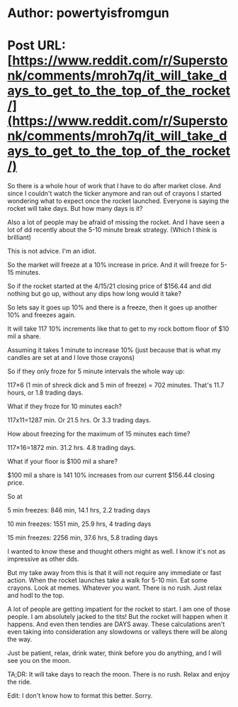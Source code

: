 # Author: powertyisfromgun
# Post URL: [https://www.reddit.com/r/Superstonk/comments/mroh7q/it_will_take_days_to_get_to_the_top_of_the_rocket/](https://www.reddit.com/r/Superstonk/comments/mroh7q/it_will_take_days_to_get_to_the_top_of_the_rocket/)


So there is a whole hour of work that I have to do after market close. And since I couldn't watch the ticker anymore and ran out of crayons I started wondering what to expect once the rocket launched.
Everyone is saying the rocket will take days. But how many days is it?

Also a lot of people may be afraid of missing the rocket.
And I have seen a lot of dd recently about the 5-10 minute break strategy. (Which I think is brilliant)

This is not advice. I'm an idiot.



So the market will freeze at a 10% increase in price. And it will freeze for 5-15 minutes.

So if the rocket started at the 4/15/21 closing price of $156.44 and did nothing but go up, without any dips how long would it take?

So lets say it goes up 10% and there is a freeze, then it goes up another 10% and freezes again.

It will take 117 10% increments like that to get to my rock bottom floor of $10 mil a share.

Assuming it takes 1 minute to increase 10% (just because that is what my candles are set at and I love those crayons)

So if they only froze for 5 minute intervals the whole way up:

117×6 (1 min of shreck dick and 5 min of freeze) = 702 minutes.
That's 11.7 hours, or 1.8 trading days.

What if they froze for 10 minutes each?

117x11=1287 min. Or 21.5 hrs. Or 3.3 trading days.

How about freezing for the maximum of 15 minutes each time?

117×16=1872 min. 31.2 hrs. 4.8 trading days.

What if your floor is $100 mil a share?

$100 mil a share is 141 10% increases from our current $156.44 closing price.

So at

5 min freezes:
846 min, 14.1 hrs, 2.2 trading days

10 min freezes:
1551 min, 25.9 hrs, 4 trading days

15 min freezes:
2256 min, 37.6 hrs, 5.8 trading days


I wanted to know these and thought others might as well. I know it's not as impressive as other dds.

But my take away from this is that it will not require any immediate or fast action.
When the rocket launches take a walk for 5-10 min. Eat some crayons. Look at memes. Whatever you want.  There is no rush.  Just relax and hodl to the top.

A lot of people are getting impatient for the rocket to start. I am one of those people. I am absolutely jacked to the tits!
But the rocket will happen when it happens. And even then tendies are DAYS away. 
These calculations aren't even taking into consideration any slowdowns or valleys there will be along the way.

Just be patient, relax, drink water, think before you do anything, and I will see you on the moon.

TA;DR: It will take days to reach the moon. There is no rush. Relax and enjoy the ride.

Edit: I don't know how to format this better.
Sorry.